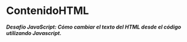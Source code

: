 # ContenidoHTML
**_Desafío JavaScript: Cómo cambiar el texto del HTML desde el código utilizando Javascript._**
